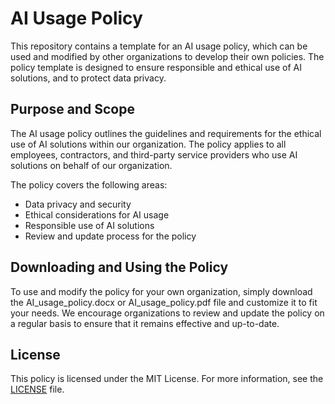 # AI Usage Policy
This repository contains a template for an AI usage policy, which can be used and modified by other organizations to develop their own policies. The policy template is designed to ensure responsible and ethical use of AI solutions, and to protect data privacy.

## Purpose and Scope
The AI usage policy outlines the guidelines and requirements for the ethical use of AI solutions within our organization. The policy applies to all employees, contractors, and third-party service providers who use AI solutions on behalf of our organization.

The policy covers the following areas:

- Data privacy and security
- Ethical considerations for AI usage 
- Responsible use of AI solutions 
- Review and update process for the policy

## Downloading and Using the Policy
To use and modify the policy for your own organization, simply download the AI_usage_policy.docx or AI_usage_policy.pdf file and customize it to fit your needs. We encourage organizations to review and update the policy on a regular basis to ensure that it remains effective and up-to-date.

## License
This policy is licensed under the MIT License. For more information, see the [LICENSE](https://github.com/FawazAM/AI-Usage-Policy/blob/main/LICENSE) file.
